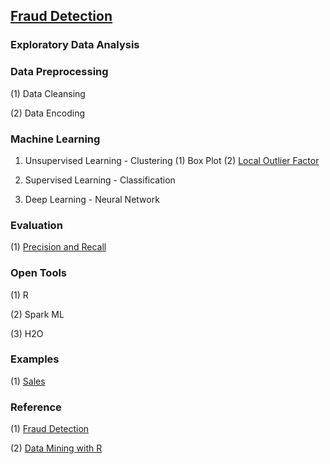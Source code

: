 ## [Fraud Detection](https://en.wikipedia.org/wiki/Data_analysis_techniques_for_fraud_detection)

### Exploratory Data Analysis


### Data Preprocessing

(1) Data Cleansing

(2) Data Encoding


### Machine Learning

1. Unsupervised Learning - Clustering
    (1) Box Plot
    (2) [Local Outlier Factor](LOF.md)

2. Supervised Learning - Classification
3. Deep Learning - Neural Network



### Evaluation

(1) [Precision and Recall](/evaluation/precision-recall/)


### Open Tools

(1) R

(2) Spark ML

(3) H2O


### Examples

(1) [Sales](/data/example/DMwR-sales/)


### Reference

(1) [Fraud Detection](http://www.statsoft.com/textbook/fraud-detection)

(2) [Data Mining with R](http://www.amazon.com/Data-Mining-Learning-Knowledge-Discovery/dp/1439810184)








